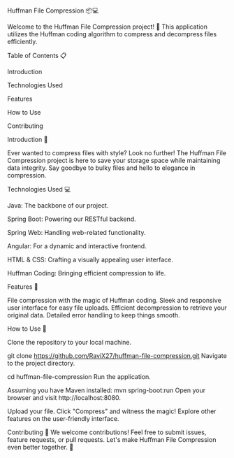 Huffman File Compression 📦💻

Welcome to the Huffman File Compression project! 🚀 
This application utilizes the Huffman coding algorithm to compress and decompress files efficiently.

Table of Contents 📋

Introduction

Technologies Used

Features

How to Use

Contributing

Introduction 📝

Ever wanted to compress files with style? Look no further! The Huffman File 
Compression project is here to save your storage space while maintaining data integrity. 
Say goodbye to bulky files and hello to elegance in compression.

Technologies Used 💻

Java: The backbone of our project.

Spring Boot: Powering our RESTful backend.

Spring Web: Handling web-related functionality.

Angular: For a dynamic and interactive frontend.

HTML & CSS: Crafting a visually appealing user interface.

Huffman Coding: Bringing efficient compression to life.

Features 🌟

File compression with the magic of Huffman coding.
Sleek and responsive user interface for easy file uploads.
Efficient decompression to retrieve your original data.
Detailed error handling to keep things smooth.

How to Use 🚀

Clone the repository to your local machine.

git clone https://github.com/RaviX27/huffman-file-compression.git
Navigate to the project directory.

cd huffman-file-compression
Run the application.

Assuming you have Maven installed: mvn spring-boot:run
Open your browser and visit http://localhost:8080.

Upload your file.
Click "Compress" and witness the magic!
Explore other features on the user-friendly interface.

Contributing 🤝
We welcome contributions! Feel free to submit issues, feature requests, 
or pull requests. Let's make Huffman File Compression even better together. 🌈
